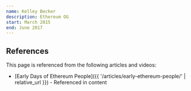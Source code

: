```yaml
---
name: Kelley Becker
description: Ethereum OG
start: March 2015
end: June 2017
---
```


## References

This page is referenced from the following articles and videos:

- [Early Days of Ethereum People]({{ '/articles/early-ethereum-people/' | relative_url }}) - Referenced in content